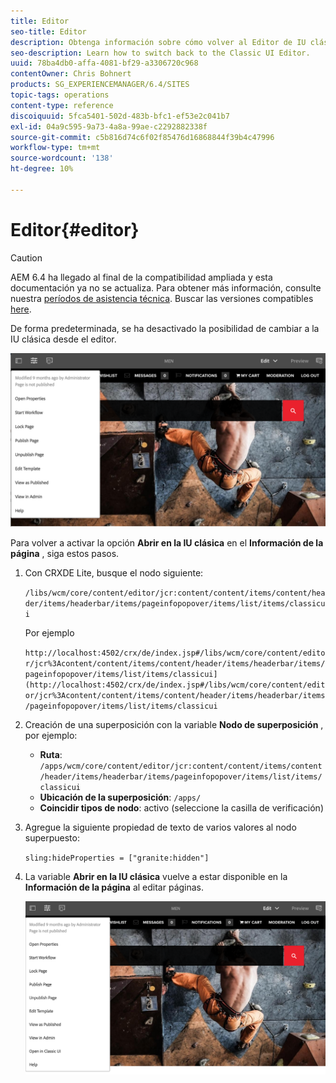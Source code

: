 ```yaml
---
title: Editor
seo-title: Editor
description: Obtenga información sobre cómo volver al Editor de IU clásica.
seo-description: Learn how to switch back to the Classic UI Editor.
uuid: 78ba4db0-affa-4081-bf29-a3306720c968
contentOwner: Chris Bohnert
products: SG_EXPERIENCEMANAGER/6.4/SITES
topic-tags: operations
content-type: reference
discoiquuid: 5fca5401-502d-483b-bfc1-ef53e2c041b7
exl-id: 04a9c595-9a73-4a8a-99ae-c2292882338f
source-git-commit: c5b816d74c6f02f85476d16868844f39b4c47996
workflow-type: tm+mt
source-wordcount: '138'
ht-degree: 10%

---
```


# Editor{#editor}

>[!CAUTION]
>
>AEM 6.4 ha llegado al final de la compatibilidad ampliada y esta documentación ya no se actualiza. Para obtener más información, consulte nuestra [períodos de asistencia técnica](https://helpx.adobe.com/es/support/programs/eol-matrix.html). Buscar las versiones compatibles [here](https://experienceleague.adobe.com/docs/).

De forma predeterminada, se ha desactivado la posibilidad de cambiar a la IU clásica desde el editor.

![Chlimage_1-9](assets/chlimage_1-9.png)

Para volver a activar la opción **Abrir en la IU clásica** en el **Información de la página** , siga estos pasos.

1. Con CRXDE Lite, busque el nodo siguiente:

   `/libs/wcm/core/content/editor/jcr:content/content/items/content/header/items/headerbar/items/pageinfopopover/items/list/items/classicui`

   Por ejemplo

   `http://localhost:4502/crx/de/index.jsp#/libs/wcm/core/content/editor/jcr%3Acontent/content/items/content/header/items/headerbar/items/pageinfopopover/items/list/items/classicui](http://localhost:4502/crx/de/index.jsp#/libs/wcm/core/content/editor/jcr%3Acontent/content/items/content/header/items/headerbar/items/pageinfopopover/items/list/items/classicui`

1. Creación de una superposición con la variable **Nodo de superposición** , por ejemplo:

   * **Ruta**: `/apps/wcm/core/content/editor/jcr:content/content/items/content/header/items/headerbar/items/pageinfopopover/items/list/items/classicui`
   * **Ubicación de la superposición**: `/apps/`
   * **Coincidir tipos de nodo**: activo (seleccione la casilla de verificación)

1. Agregue la siguiente propiedad de texto de varios valores al nodo superpuesto:

   `sling:hideProperties = ["granite:hidden"]`

1. La variable **Abrir en la IU clásica** vuelve a estar disponible en la **Información de la página** al editar páginas.

   ![imagen_1-10](assets/chlimage_1-10.png)
